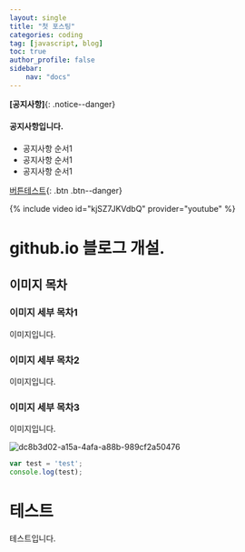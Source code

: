```yaml
---
layout: single
title: "첫 포스팅"
categories: coding
tag: [javascript, blog]
toc: true
author_profile: false
sidebar: 
    nav: "docs"
---
```


**[공지사항]**{: .notice--danger}

<div class="notice--success">
<h4>공지사항입니다.</h4>
<ul>
    <li>공지사항 순서1</li>
    <li>공지사항 순서1</li>
    <li>공지사항 순서1</li>
</ul>
</div>

[버튼테스트](https://google.com){: .btn .btn--danger}

{% include video id="kjSZ7JKVdbQ" provider="youtube" %}

# github.io 블로그 개설.

## 이미지 목차

### 이미지 세부 목차1

이미지입니다.

### 이미지 세부 목차2

이미지입니다.

### 이미지 세부 목차3

이미지입니다.

![dc8b3d02-a15a-4afa-a88b-989cf2a50476](../../images/2021-11-22-first/dc8b3d02-a15a-4afa-a88b-989cf2a50476.jpg)

```javascript
var test = 'test';
console.log(test);

```

# 테스트

테스트입니다.
